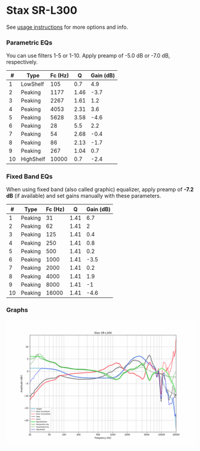 # Stax SR-L300
See [usage instructions](https://github.com/jaakkopasanen/AutoEq#usage) for more options and info.

### Parametric EQs
You can use filters 1-5 or 1-10. Apply preamp of -5.0 dB or -7.0 dB, respectively.

|   # | Type      |   Fc (Hz) |    Q |   Gain (dB) |
|-----|-----------|-----------|------|-------------|
|   1 | LowShelf  |       105 | 0.7  |         4.9 |
|   2 | Peaking   |      1177 | 1.46 |        -3.7 |
|   3 | Peaking   |      2267 | 1.61 |         1.2 |
|   4 | Peaking   |      4053 | 2.31 |         3.6 |
|   5 | Peaking   |      5628 | 3.58 |        -4.6 |
|   6 | Peaking   |        28 | 5.5  |         2.2 |
|   7 | Peaking   |        54 | 2.68 |        -0.4 |
|   8 | Peaking   |        86 | 2.13 |        -1.7 |
|   9 | Peaking   |       267 | 1.04 |         0.7 |
|  10 | HighShelf |     10000 | 0.7  |        -2.4 |

### Fixed Band EQs
When using fixed band (also called graphic) equalizer, apply preamp of **-7.2 dB** (if available) and set gains manually with these parameters.

|   # | Type    |   Fc (Hz) |    Q |   Gain (dB) |
|-----|---------|-----------|------|-------------|
|   1 | Peaking |        31 | 1.41 |         6.7 |
|   2 | Peaking |        62 | 1.41 |         2   |
|   3 | Peaking |       125 | 1.41 |         0.4 |
|   4 | Peaking |       250 | 1.41 |         0.8 |
|   5 | Peaking |       500 | 1.41 |         0.2 |
|   6 | Peaking |      1000 | 1.41 |        -3.5 |
|   7 | Peaking |      2000 | 1.41 |         0.2 |
|   8 | Peaking |      4000 | 1.41 |         1.9 |
|   9 | Peaking |      8000 | 1.41 |        -1   |
|  10 | Peaking |     16000 | 1.41 |        -4.6 |

### Graphs
![](./Stax%20SR-L300.png)
